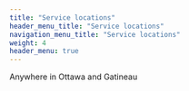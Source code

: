 ```yaml
---
title: "Service locations"
header_menu_title: "Service locations"
navigation_menu_title: "Service locations"
weight: 4
header_menu: true
---
```

Anywhere in Ottawa and Gatineau

